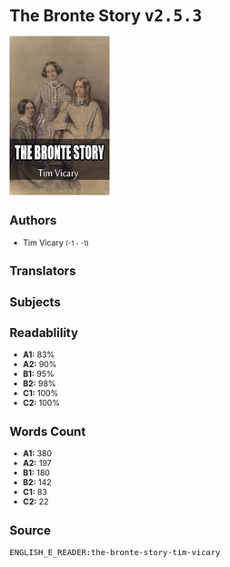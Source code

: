 # The Bronte Story <kbd>v2.5.3</kbd>

![](./cover.medium.jpg "")

## Authors


 - Tim Vicary <small>(-1 - -1)</small>

## Translators



## Subjects



## Readablility


 - **A1:** 83%
 - **A2:** 90%
 - **B1:** 95%
 - **B2:** 98%
 - **C1:** 100%
 - **C2:** 100%

## Words Count


 - **A1:** 380
 - **A2:** 197
 - **B1:** 180
 - **B2:** 142
 - **C1:** 83
 - **C2:** 22

## Source


<kbd>ENGLISH_E_READER:the-bronte-story-tim-vicary</kbd>
